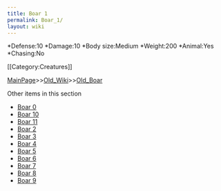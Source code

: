 ```yaml
---
title: Boar 1
permalink: Boar_1/
layout: wiki
---
```

*Defense:10
*Damage:10
*Body size:Medium
*Weight:200
*Animal:Yes
*Chasing:No

[[Category:Creatures]]

[MainPage](/keeperrl_wiki/ "wikilink")>>[Old_Wiki](/keeperrl_wiki/Old_Wiki "wikilink")>>[Old_Boar](/keeperrl_wiki/Old_Boar "wikilink")

Other items in this section
-    [Boar 0](/keeperrl_wiki/Boar_0 "wikilink")
-    [Boar 10](/keeperrl_wiki/Boar_10 "wikilink")
-    [Boar 11](/keeperrl_wiki/Boar_11 "wikilink")
-    [Boar 2](/keeperrl_wiki/Boar_2 "wikilink")
-    [Boar 3](/keeperrl_wiki/Boar_3 "wikilink")
-    [Boar 4](/keeperrl_wiki/Boar_4 "wikilink")
-    [Boar 5](/keeperrl_wiki/Boar_5 "wikilink")
-    [Boar 6](/keeperrl_wiki/Boar_6 "wikilink")
-    [Boar 7](/keeperrl_wiki/Boar_7 "wikilink")
-    [Boar 8](/keeperrl_wiki/Boar_8 "wikilink")
-    [Boar 9](/keeperrl_wiki/Boar_9 "wikilink")
